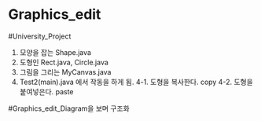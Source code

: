 # Graphics_edit

#University_Project

1. 모양을 잡는 Shape.java
2. 도형인 Rect.java, Circle.java
3. 그림을 그리는 MyCanvas.java
4. Test2(main).java 에서 작동을 하게 됨.
4-1. 도형을 복사한다. copy
4-2. 도형을 붙여넣은다. paste

#Graphics_edit_Diagram을 보며 구조화
